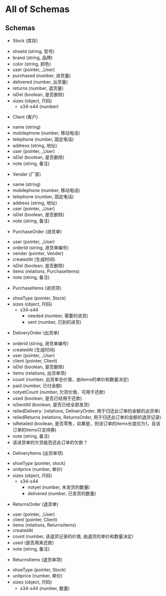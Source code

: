 # All of Schemas

## Schemas

* Stock (库存)
 - shoeId (string, 型号)
 - brand (string, 品牌)
 - color (string, 颜色)
 - user (pointer, _User)
 - purchased (number, 进货量)
 - delivered (number, 出货量)
 - returns (number, 退货量)
 - isDel (boolean, 是否删除)
 - sizes (object, 尺码)
   - s34-s44 (number)

* Client (客户)
 - name (string)
 - mobilephone (number, 移动电话)
 - telephone (number, 固定电话)
 - address (string, 地址)
 - user (pointer, _User)
 - isDel (boolean, 是否删除)
 - note (string, 备注)

* Vender (厂家)
 - name (string)
 - mobilephone (number, 移动电话)
 - telephone (number, 固定电话)
 - address (string, 地址)
 - user (pointer, _User)
 - isDel (boolean, 是否删除)
 - note (string, 备注)

* PurchaseOrder (进货单)
 - user (pointer, _User)
 - orderId (string, 进货单编号)
 - vender (pointer, Vender)
 - createdAt (生成时间)
 - isDel (boolean, 是否删除)
 - items (relations, PurchaseItems)
 - note (string, 备注)

* PurchaseItems (进货项)
 - shoeType (pointer, Stock)
 - sizes (object, 尺码)
   * s34-s44
     - needed (number, 需要的进货)
     - sent (number, 已到的进货)

* DeliveryOrder (出货单)
 - orderid (string, 进货单编号)
 - createdAt (生成时间)
 - user (pointer, _User)
 - client (pointer, Client)
 - isDel (boolean, 是否删除)
 - items (relations, 出货单项)
 - count (number, 出货单总价值，由items的单价和数量决定)
 - paid (number, 已付金额)
 - notyetCount (number, 欠货价值，可用于还款)
 - used (boolean, 是否已经用于还款)
 - isSentAll (boolean, 是否已经全部发货)
 - reliedDelivery: (relations, DeliveryOrder, 用于归还此订单的金额的出货单)
 - reliedReturns (relations, ReturnsOrder, 用于归还此订单的金额的退货记录)
 - isRetailed (boolean, 是否零售，如果是，则该订单的items长度应为1，且该订单的items只支持换)
 - note (string, 备注)
 - 该进货单的欠货能否还此订单的欠款？

* DeliveryItems (出货单项)
 - shoeType (pointer, stock)
 - unitprice (number, 单价)
 - sizes (object, 尺码)
   * s34-s44
     - notyet (number, 未发货的数量)
     - delivered (number, 已发货的数量)

* ReturnsOrder (退货单)
 - user (pointer, _User)
 - client (pointer, Client)
 - items (relations, ReturnsItems)
 - createdAt
 - count (number, 该退货记录的价值, 由退货的单价和数量决定)
 - used (是否用来还款)
 - note (string, 备注)

* ReturnsItems (退货单项)
 - shoeType (pointer, Stock)
 - unitprice (number, 单价)
 - sizes (object, 尺码)
   * s34-s44 (number, 数量)

